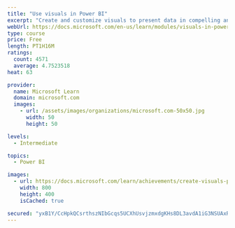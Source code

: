 ```yaml
---
title: "Use visuals in Power BI"
excerpt: "Create and customize visuals to present data in compelling and insightful ways."
webUrl: https://docs.microsoft.com/en-us/learn/modules/visuals-in-power-bi/
type: course
price: Free
length: PT1H16M
ratings:
  count: 4571
  average: 4.7523518
heat: 63

provider:
  name: Microsoft Learn
  domain: microsoft.com
  images:
    - url: /assets/images/organizations/microsoft.com-50x50.jpg
      width: 50
      height: 50

levels:
  - Intermediate

topics:
  - Power BI

images:
  - url: https://docs.microsoft.com/learn/achievements/create-visuals-power-bi-desktop-social.png
    width: 800
    height: 400
    isCached: true

secured: "yxB1Y/CcHpkQCsrthszNIbGcqs5UCXhUsvjzmxdgKHs8DL3avdA1iG3NSUAxRvaS8XlXBsgVfgBA82XMp4FwJneFQ6jtT81BZhp+qG5itT7jVauRNEXCLZHvvsWIvsQ0QJ2jAkhDDUK5cmxHZLRufmIUBjd40HwWSvB6tzlT6z4xL8P8KyMwdRseH53XQHB5Zo7oLxmrl5WgRSU6W3HLQkNxyb+1Op5wfJ1H1W0wMqMrxhufUDigS44s1Qs5drgeClo+jNPP/IaWOBp1RFJ+Pn2aF6G46UXcFUsfxq2XXhgj1ID6h8gTuR4TjJpNftqymS3Q16VdnN4vvb3nFFqX1oCM/kCT/b1e8/QClMfi4X5S9gFHs6i7Qg8hR4jt6MMVv0s0AOjqQToe1XfgCKOigX6PpR/7GQbEFWZpr7jI/v8=;u4JMYEYyZgUdCsDBEF3cDA=="
---
```


